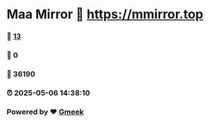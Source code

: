 # Maa Mirror :link: https://mmirror.top 
### :page_facing_up: [13](https://mmirror.top/tag.html) 
### :speech_balloon: 0 
### :hibiscus: 36190 
### :alarm_clock: 2025-05-06 14:38:10 
### Powered by :heart: [Gmeek](https://github.com/Meekdai/Gmeek)
